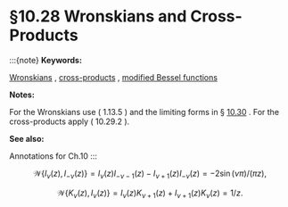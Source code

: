 # §10.28 Wronskians and Cross-Products

:::{note}
**Keywords:**

[Wronskians](http://dlmf.nist.gov/search/search?q=Wronskians) , [cross-products](http://dlmf.nist.gov/search/search?q=cross-products) , [modified Bessel functions](http://dlmf.nist.gov/search/search?q=modified%20Bessel%20functions)

**Notes:**

For the Wronskians use ( 1.13.5 ) and the limiting forms in § [10.30](./10.30.md "§10.30 Limiting Forms ‣ Modified Bessel Functions ‣ Chapter 10 Bessel Functions") . For the cross-products apply ( 10.29.2 ).

**See also:**

Annotations for Ch.10
:::


<a id="E1"></a>
$$
\mathscr{W}\left\{I_{\nu}\left(z\right),I_{-\nu}\left(z\right)\right\}=I_{\nu}\left(z\right)I_{-\nu-1}\left(z\right)-I_{\nu+1}\left(z\right)I_{-\nu}\left(z\right)=-2\sin\left(\nu\pi\right)/(\pi z), \tag{10.28.1}
$$


<a id="E2"></a>
$$
\mathscr{W}\left\{K_{\nu}\left(z\right),I_{\nu}\left(z\right)\right\}=I_{\nu}\left(z\right)K_{\nu+1}\left(z\right)+I_{\nu+1}\left(z\right)K_{\nu}\left(z\right)=1/z. \tag{10.28.2}
$$
